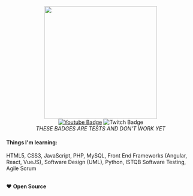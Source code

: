 <div id="header" align="center">
  <img src="https://i.giphy.com/media/L1R1tvI9svkIWwpVYr/giphy.webp" width="300"/>
</div>

<div id="badges" align="center">
  <a href="https://www.youtube.com/@atypicalcoder" target="_blank"><img src="https://img.shields.io/badge/YouTube-red?style=for-the-badge&logo=youtube&logoColor=white" alt="Youtube Badge"/></a>
  <img src="https://img.shields.io/badge/Twitch-purple?style=for-the-badge&logo=twitch&logoColor=white" alt="Twitch Badge"/>
  <br><em>THESE BADGES ARE TESTS AND DON'T WORK YET</em>
</div>

#### Things I'm learning:
HTML5, CSS3, JavaScript, PHP, MySQL, Front End Frameworks (Angular, React, VueJS), Software Design (UML), Python, ISTQB Software Testing, Agile Scrum

<br>
❤️ <strong>Open Source</strong>
